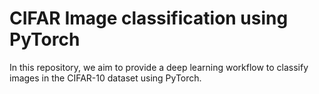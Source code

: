 # CIFAR Image classification using PyTorch

In this repository, we aim to provide a deep learning workflow to classify images in the CIFAR-10 dataset using PyTorch. 